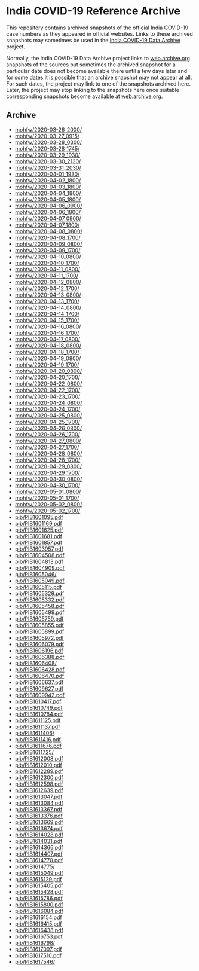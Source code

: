 India COVID-19 Reference Archive
================================

This repository contains archived snapshots of the official India
COVID-19 case numbers as they appeared in official websites. Links to
these archived snapshots may sometimes be used in the [India COVID-19
Data Archive][indiacovid19] project.

Normally, the India COVID-19 Data Archive project links to
[web.archive.org][webarchive] snapshots of the sources but sometimes the
archived snapshot for a particular date does not become available there
until a few days later and for some dates it is possible that an archive
snapshot may not appear at all. For such dates, the project may link to
one of the snapshots archived here. Later, the project may stop linking
to the snapshots here once suitable corresponding snapshots become
available at [web.archive.org][webarchive].

[indiacovid19]: https://indiacovid19.github.io
[webarchive]: https://web.archive.org/


Archive
-------

<!-- Content below automatically generated by `make readme` -->

- [mohfw/2020-03-26_2000/](https://indiacovid19.github.io/webarchive/mohfw/2020-03-26_2000/)
- [mohfw/2020-03-27_0915/](https://indiacovid19.github.io/webarchive/mohfw/2020-03-27_0915/)
- [mohfw/2020-03-28_0300/](https://indiacovid19.github.io/webarchive/mohfw/2020-03-28_0300/)
- [mohfw/2020-03-28_1745/](https://indiacovid19.github.io/webarchive/mohfw/2020-03-28_1745/)
- [mohfw/2020-03-29_1930/](https://indiacovid19.github.io/webarchive/mohfw/2020-03-29_1930/)
- [mohfw/2020-03-30_2130/](https://indiacovid19.github.io/webarchive/mohfw/2020-03-30_2130/)
- [mohfw/2020-03-31_2030/](https://indiacovid19.github.io/webarchive/mohfw/2020-03-31_2030/)
- [mohfw/2020-04-01_1930/](https://indiacovid19.github.io/webarchive/mohfw/2020-04-01_1930/)
- [mohfw/2020-04-02_1800/](https://indiacovid19.github.io/webarchive/mohfw/2020-04-02_1800/)
- [mohfw/2020-04-03_1800/](https://indiacovid19.github.io/webarchive/mohfw/2020-04-03_1800/)
- [mohfw/2020-04-04_1800/](https://indiacovid19.github.io/webarchive/mohfw/2020-04-04_1800/)
- [mohfw/2020-04-05_1800/](https://indiacovid19.github.io/webarchive/mohfw/2020-04-05_1800/)
- [mohfw/2020-04-06_0900/](https://indiacovid19.github.io/webarchive/mohfw/2020-04-06_0900/)
- [mohfw/2020-04-06_1800/](https://indiacovid19.github.io/webarchive/mohfw/2020-04-06_1800/)
- [mohfw/2020-04-07_0900/](https://indiacovid19.github.io/webarchive/mohfw/2020-04-07_0900/)
- [mohfw/2020-04-07_1800/](https://indiacovid19.github.io/webarchive/mohfw/2020-04-07_1800/)
- [mohfw/2020-04-08_0800/](https://indiacovid19.github.io/webarchive/mohfw/2020-04-08_0800/)
- [mohfw/2020-04-08_1700/](https://indiacovid19.github.io/webarchive/mohfw/2020-04-08_1700/)
- [mohfw/2020-04-09_0800/](https://indiacovid19.github.io/webarchive/mohfw/2020-04-09_0800/)
- [mohfw/2020-04-09_1700/](https://indiacovid19.github.io/webarchive/mohfw/2020-04-09_1700/)
- [mohfw/2020-04-10_0800/](https://indiacovid19.github.io/webarchive/mohfw/2020-04-10_0800/)
- [mohfw/2020-04-10_1700/](https://indiacovid19.github.io/webarchive/mohfw/2020-04-10_1700/)
- [mohfw/2020-04-11_0800/](https://indiacovid19.github.io/webarchive/mohfw/2020-04-11_0800/)
- [mohfw/2020-04-11_1700/](https://indiacovid19.github.io/webarchive/mohfw/2020-04-11_1700/)
- [mohfw/2020-04-12_0800/](https://indiacovid19.github.io/webarchive/mohfw/2020-04-12_0800/)
- [mohfw/2020-04-12_1700/](https://indiacovid19.github.io/webarchive/mohfw/2020-04-12_1700/)
- [mohfw/2020-04-13_0800/](https://indiacovid19.github.io/webarchive/mohfw/2020-04-13_0800/)
- [mohfw/2020-04-13_1700/](https://indiacovid19.github.io/webarchive/mohfw/2020-04-13_1700/)
- [mohfw/2020-04-14_0800/](https://indiacovid19.github.io/webarchive/mohfw/2020-04-14_0800/)
- [mohfw/2020-04-14_1700/](https://indiacovid19.github.io/webarchive/mohfw/2020-04-14_1700/)
- [mohfw/2020-04-15_1700/](https://indiacovid19.github.io/webarchive/mohfw/2020-04-15_1700/)
- [mohfw/2020-04-16_0800/](https://indiacovid19.github.io/webarchive/mohfw/2020-04-16_0800/)
- [mohfw/2020-04-16_1700/](https://indiacovid19.github.io/webarchive/mohfw/2020-04-16_1700/)
- [mohfw/2020-04-17_0800/](https://indiacovid19.github.io/webarchive/mohfw/2020-04-17_0800/)
- [mohfw/2020-04-18_0800/](https://indiacovid19.github.io/webarchive/mohfw/2020-04-18_0800/)
- [mohfw/2020-04-18_1700/](https://indiacovid19.github.io/webarchive/mohfw/2020-04-18_1700/)
- [mohfw/2020-04-19_0800/](https://indiacovid19.github.io/webarchive/mohfw/2020-04-19_0800/)
- [mohfw/2020-04-19_1700/](https://indiacovid19.github.io/webarchive/mohfw/2020-04-19_1700/)
- [mohfw/2020-04-20_0800/](https://indiacovid19.github.io/webarchive/mohfw/2020-04-20_0800/)
- [mohfw/2020-04-20_1700/](https://indiacovid19.github.io/webarchive/mohfw/2020-04-20_1700/)
- [mohfw/2020-04-22_0800/](https://indiacovid19.github.io/webarchive/mohfw/2020-04-22_0800/)
- [mohfw/2020-04-22_1700/](https://indiacovid19.github.io/webarchive/mohfw/2020-04-22_1700/)
- [mohfw/2020-04-23_1700/](https://indiacovid19.github.io/webarchive/mohfw/2020-04-23_1700/)
- [mohfw/2020-04-24_0800/](https://indiacovid19.github.io/webarchive/mohfw/2020-04-24_0800/)
- [mohfw/2020-04-24_1700/](https://indiacovid19.github.io/webarchive/mohfw/2020-04-24_1700/)
- [mohfw/2020-04-25_0800/](https://indiacovid19.github.io/webarchive/mohfw/2020-04-25_0800/)
- [mohfw/2020-04-25_1700/](https://indiacovid19.github.io/webarchive/mohfw/2020-04-25_1700/)
- [mohfw/2020-04-26_0800/](https://indiacovid19.github.io/webarchive/mohfw/2020-04-26_0800/)
- [mohfw/2020-04-26_1700/](https://indiacovid19.github.io/webarchive/mohfw/2020-04-26_1700/)
- [mohfw/2020-04-27_0800/](https://indiacovid19.github.io/webarchive/mohfw/2020-04-27_0800/)
- [mohfw/2020-04-27_1700/](https://indiacovid19.github.io/webarchive/mohfw/2020-04-27_1700/)
- [mohfw/2020-04-28_0800/](https://indiacovid19.github.io/webarchive/mohfw/2020-04-28_0800/)
- [mohfw/2020-04-28_1700/](https://indiacovid19.github.io/webarchive/mohfw/2020-04-28_1700/)
- [mohfw/2020-04-29_0800/](https://indiacovid19.github.io/webarchive/mohfw/2020-04-29_0800/)
- [mohfw/2020-04-29_1700/](https://indiacovid19.github.io/webarchive/mohfw/2020-04-29_1700/)
- [mohfw/2020-04-30_0800/](https://indiacovid19.github.io/webarchive/mohfw/2020-04-30_0800/)
- [mohfw/2020-04-30_1700/](https://indiacovid19.github.io/webarchive/mohfw/2020-04-30_1700/)
- [mohfw/2020-05-01_0800/](https://indiacovid19.github.io/webarchive/mohfw/2020-05-01_0800/)
- [mohfw/2020-05-01_1700/](https://indiacovid19.github.io/webarchive/mohfw/2020-05-01_1700/)
- [mohfw/2020-05-02_0800/](https://indiacovid19.github.io/webarchive/mohfw/2020-05-02_0800/)
- [mohfw/2020-05-02_1700/](https://indiacovid19.github.io/webarchive/mohfw/2020-05-02_1700/)
- [pib/PIB1601095.pdf](https://indiacovid19.github.io/webarchive/pib/PIB1601095.pdf)
- [pib/PIB1601169.pdf](https://indiacovid19.github.io/webarchive/pib/PIB1601169.pdf)
- [pib/PIB1601625.pdf](https://indiacovid19.github.io/webarchive/pib/PIB1601625.pdf)
- [pib/PIB1601681.pdf](https://indiacovid19.github.io/webarchive/pib/PIB1601681.pdf)
- [pib/PIB1601857.pdf](https://indiacovid19.github.io/webarchive/pib/PIB1601857.pdf)
- [pib/PIB1603957.pdf](https://indiacovid19.github.io/webarchive/pib/PIB1603957.pdf)
- [pib/PIB1604508.pdf](https://indiacovid19.github.io/webarchive/pib/PIB1604508.pdf)
- [pib/PIB1604813.pdf](https://indiacovid19.github.io/webarchive/pib/PIB1604813.pdf)
- [pib/PIB1604909.pdf](https://indiacovid19.github.io/webarchive/pib/PIB1604909.pdf)
- [pib/PIB1605046/](https://indiacovid19.github.io/webarchive/pib/PIB1605046/)
- [pib/PIB1605049.pdf](https://indiacovid19.github.io/webarchive/pib/PIB1605049.pdf)
- [pib/PIB1605115.pdf](https://indiacovid19.github.io/webarchive/pib/PIB1605115.pdf)
- [pib/PIB1605329.pdf](https://indiacovid19.github.io/webarchive/pib/PIB1605329.pdf)
- [pib/PIB1605332.pdf](https://indiacovid19.github.io/webarchive/pib/PIB1605332.pdf)
- [pib/PIB1605458.pdf](https://indiacovid19.github.io/webarchive/pib/PIB1605458.pdf)
- [pib/PIB1605499.pdf](https://indiacovid19.github.io/webarchive/pib/PIB1605499.pdf)
- [pib/PIB1605759.pdf](https://indiacovid19.github.io/webarchive/pib/PIB1605759.pdf)
- [pib/PIB1605855.pdf](https://indiacovid19.github.io/webarchive/pib/PIB1605855.pdf)
- [pib/PIB1605899.pdf](https://indiacovid19.github.io/webarchive/pib/PIB1605899.pdf)
- [pib/PIB1605972.pdf](https://indiacovid19.github.io/webarchive/pib/PIB1605972.pdf)
- [pib/PIB1606079.pdf](https://indiacovid19.github.io/webarchive/pib/PIB1606079.pdf)
- [pib/PIB1606196.pdf](https://indiacovid19.github.io/webarchive/pib/PIB1606196.pdf)
- [pib/PIB1606388.pdf](https://indiacovid19.github.io/webarchive/pib/PIB1606388.pdf)
- [pib/PIB1606408/](https://indiacovid19.github.io/webarchive/pib/PIB1606408/)
- [pib/PIB1606428.pdf](https://indiacovid19.github.io/webarchive/pib/PIB1606428.pdf)
- [pib/PIB1606470.pdf](https://indiacovid19.github.io/webarchive/pib/PIB1606470.pdf)
- [pib/PIB1606637.pdf](https://indiacovid19.github.io/webarchive/pib/PIB1606637.pdf)
- [pib/PIB1609627.pdf](https://indiacovid19.github.io/webarchive/pib/PIB1609627.pdf)
- [pib/PIB1609942.pdf](https://indiacovid19.github.io/webarchive/pib/PIB1609942.pdf)
- [pib/PIB1610417.pdf](https://indiacovid19.github.io/webarchive/pib/PIB1610417.pdf)
- [pib/PIB1610749.pdf](https://indiacovid19.github.io/webarchive/pib/PIB1610749.pdf)
- [pib/PIB1610784.pdf](https://indiacovid19.github.io/webarchive/pib/PIB1610784.pdf)
- [pib/PIB1611125.pdf](https://indiacovid19.github.io/webarchive/pib/PIB1611125.pdf)
- [pib/PIB1611137.pdf](https://indiacovid19.github.io/webarchive/pib/PIB1611137.pdf)
- [pib/PIB1611406/](https://indiacovid19.github.io/webarchive/pib/PIB1611406/)
- [pib/PIB1611416.pdf](https://indiacovid19.github.io/webarchive/pib/PIB1611416.pdf)
- [pib/PIB1611676.pdf](https://indiacovid19.github.io/webarchive/pib/PIB1611676.pdf)
- [pib/PIB1611725/](https://indiacovid19.github.io/webarchive/pib/PIB1611725/)
- [pib/PIB1612008.pdf](https://indiacovid19.github.io/webarchive/pib/PIB1612008.pdf)
- [pib/PIB1612010.pdf](https://indiacovid19.github.io/webarchive/pib/PIB1612010.pdf)
- [pib/PIB1612289.pdf](https://indiacovid19.github.io/webarchive/pib/PIB1612289.pdf)
- [pib/PIB1612300.pdf](https://indiacovid19.github.io/webarchive/pib/PIB1612300.pdf)
- [pib/PIB1612598.pdf](https://indiacovid19.github.io/webarchive/pib/PIB1612598.pdf)
- [pib/PIB1612639.pdf](https://indiacovid19.github.io/webarchive/pib/PIB1612639.pdf)
- [pib/PIB1613047.pdf](https://indiacovid19.github.io/webarchive/pib/PIB1613047.pdf)
- [pib/PIB1613084.pdf](https://indiacovid19.github.io/webarchive/pib/PIB1613084.pdf)
- [pib/PIB1613367.pdf](https://indiacovid19.github.io/webarchive/pib/PIB1613367.pdf)
- [pib/PIB1613376.pdf](https://indiacovid19.github.io/webarchive/pib/PIB1613376.pdf)
- [pib/PIB1613669.pdf](https://indiacovid19.github.io/webarchive/pib/PIB1613669.pdf)
- [pib/PIB1613674.pdf](https://indiacovid19.github.io/webarchive/pib/PIB1613674.pdf)
- [pib/PIB1614028.pdf](https://indiacovid19.github.io/webarchive/pib/PIB1614028.pdf)
- [pib/PIB1614031.pdf](https://indiacovid19.github.io/webarchive/pib/PIB1614031.pdf)
- [pib/PIB1614366.pdf](https://indiacovid19.github.io/webarchive/pib/PIB1614366.pdf)
- [pib/PIB1614407.pdf](https://indiacovid19.github.io/webarchive/pib/PIB1614407.pdf)
- [pib/PIB1614770.pdf](https://indiacovid19.github.io/webarchive/pib/PIB1614770.pdf)
- [pib/PIB1614775/](https://indiacovid19.github.io/webarchive/pib/PIB1614775/)
- [pib/PIB1615049.pdf](https://indiacovid19.github.io/webarchive/pib/PIB1615049.pdf)
- [pib/PIB1615129.pdf](https://indiacovid19.github.io/webarchive/pib/PIB1615129.pdf)
- [pib/PIB1615405.pdf](https://indiacovid19.github.io/webarchive/pib/PIB1615405.pdf)
- [pib/PIB1615428.pdf](https://indiacovid19.github.io/webarchive/pib/PIB1615428.pdf)
- [pib/PIB1615786.pdf](https://indiacovid19.github.io/webarchive/pib/PIB1615786.pdf)
- [pib/PIB1615800.pdf](https://indiacovid19.github.io/webarchive/pib/PIB1615800.pdf)
- [pib/PIB1616084.pdf](https://indiacovid19.github.io/webarchive/pib/PIB1616084.pdf)
- [pib/PIB1616154.pdf](https://indiacovid19.github.io/webarchive/pib/PIB1616154.pdf)
- [pib/PIB1616415.pdf](https://indiacovid19.github.io/webarchive/pib/PIB1616415.pdf)
- [pib/PIB1616438.pdf](https://indiacovid19.github.io/webarchive/pib/PIB1616438.pdf)
- [pib/PIB1616753.pdf](https://indiacovid19.github.io/webarchive/pib/PIB1616753.pdf)
- [pib/PIB1616798/](https://indiacovid19.github.io/webarchive/pib/PIB1616798/)
- [pib/PIB1617097.pdf](https://indiacovid19.github.io/webarchive/pib/PIB1617097.pdf)
- [pib/PIB1617510.pdf](https://indiacovid19.github.io/webarchive/pib/PIB1617510.pdf)
- [pib/PIB1617546/](https://indiacovid19.github.io/webarchive/pib/PIB1617546/)
